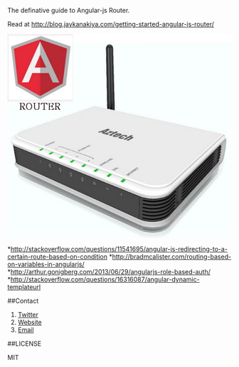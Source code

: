 The definative guide to Angular-js Router.

Read at http://blog.jaykanakiya.com/getting-started-angular-js-router/

![Angular-js Router](/img/angular-js%20router.jpg)

*http://stackoverflow.com/questions/11541695/angular-js-redirecting-to-a-certain-route-based-on-condition
*http://bradmcalister.com/routing-based-on-variables-in-angularjs/
*http://arthur.gonigberg.com/2013/06/29/angularjs-role-based-auth/
*http://stackoverflow.com/questions/16316087/angular-dynamic-templateurl

##Contact

1. [Twitter](http://twitter.com/techiejayk)
1. [Website](http://jaykanakiya.com/)
1. [Email](mailto:kanakiyajay@gmail.com)

##LICENSE

MIT